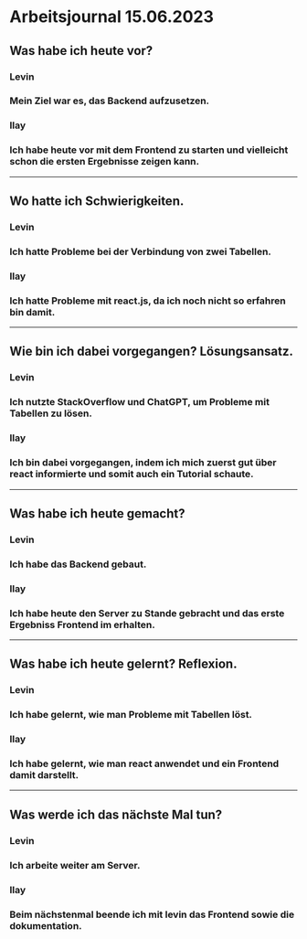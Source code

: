# Arbeitsjournal 15.06.2023

## Was habe ich heute vor?

### Levin
### Mein Ziel war es, das Backend aufzusetzen.

### Ilay
### Ich habe heute vor mit dem Frontend zu starten und vielleicht schon die ersten Ergebnisse zeigen kann. 
---
## Wo hatte ich Schwierigkeiten.

### Levin
### Ich hatte Probleme bei der Verbindung von zwei Tabellen.

### Ilay
### Ich hatte Probleme mit react.js, da ich noch nicht so erfahren bin damit.
---
## Wie bin ich dabei vorgegangen? Lösungsansatz.

### Levin
### Ich nutzte StackOverflow und ChatGPT, um Probleme mit Tabellen zu lösen.

### Ilay
### Ich bin dabei vorgegangen, indem ich mich zuerst gut über react informierte und somit auch ein Tutorial schaute.
---
## Was habe ich heute gemacht?

### Levin
### Ich habe das Backend gebaut.

### Ilay
### Ich habe heute den Server zu Stande gebracht und das erste Ergebniss Frontend im erhalten.
---
## Was habe ich heute gelernt? Reflexion.

### Levin
### Ich habe gelernt, wie man Probleme mit Tabellen löst.

### Ilay
### Ich habe gelernt, wie man react anwendet und ein Frontend damit darstellt.
---
## Was werde ich das nächste Mal tun?

### Levin
### Ich arbeite weiter am Server.

### Ilay
### Beim nächstenmal beende ich mit levin das Frontend sowie die dokumentation.

